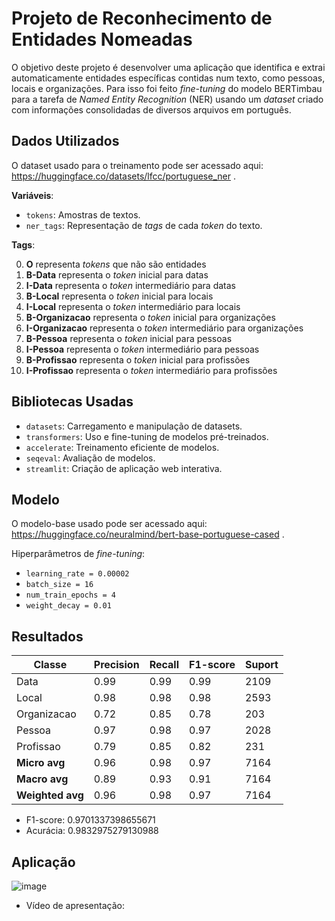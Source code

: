 # Projeto de Reconhecimento de Entidades Nomeadas
O objetivo deste projeto é desenvolver uma aplicação que identifica e extrai automaticamente entidades específicas contidas num texto, como pessoas, locais e organizações. Para isso foi feito *fine-tuning* do modelo BERTimbau para a tarefa de *Named Entity Recognition* (NER) usando um *dataset* criado com informações consolidadas de diversos arquivos em português.

## Dados Utilizados
O dataset usado para o treinamento pode ser acessado aqui: https://huggingface.co/datasets/lfcc/portuguese_ner .

**Variáveis**:
- `tokens`: Amostras de textos.
- `ner_tags`: Representação de *tags* de cada *token* do texto.

**Tags**:

0. **O** representa *tokens* que não são entidades
1. **B-Data** representa o *token* inicial para datas
2. **I-Data** representa o *token* intermediário para datas
3. **B-Local** representa o *token* inicial para locais
4. **I-Local** representa o *token* intermediário para locais
5. **B-Organizacao** representa o *token* inicial para organizações
6. **I-Organizacao** representa o *token* intermediário para organizações
7. **B-Pessoa** representa o *token* inicial para pessoas
8. **I-Pessoa** representa o *token* intermediário para pessoas
9. **B-Profissao** representa o *token* inicial para profissões
10. **I-Profissao** representa o *token* intermediário para profissões

## Bibliotecas Usadas
- `datasets`: Carregamento e manipulação de datasets.
- `transformers`: Uso e fine-tuning de modelos pré-treinados.
- `accelerate`: Treinamento eficiente de modelos.
- `seqeval`: Avaliação de modelos.
- `streamlit`: Criação de aplicação web interativa.

## Modelo
O modelo-base usado pode ser acessado aqui: https://huggingface.co/neuralmind/bert-base-portuguese-cased .

Hiperparâmetros de *fine-tuning*:
* `learning_rate = 0.00002`
* `batch_size = 16`
* `num_train_epochs = 4`
* `weight_decay = 0.01`

## Resultados
| Classe        | Precision | Recall | F1-score | Suport |
|---------------|-----------|--------|----------|---------|
| Data          | 0.99      | 0.99   | 0.99     | 2109    |
| Local         | 0.98      | 0.98   | 0.98     | 2593    |
| Organizacao   | 0.72      | 0.85   | 0.78     | 203     |
| Pessoa        | 0.97      | 0.98   | 0.97     | 2028    |
| Profissao     | 0.79      | 0.85   | 0.82     | 231     |
| **Micro avg** | 0.96      | 0.98   | 0.97     | 7164    |
| **Macro avg** | 0.89      | 0.93   | 0.91     | 7164    |
| **Weighted avg** | 0.96   | 0.98   | 0.97     | 7164    |

* F1-score: 0.9701337398655671
* Acurácia: 0.9832975279130988

## Aplicação
![image](https://github.com/user-attachments/assets/7ae8ec78-2e55-493e-ad08-f938b66b5447)

* Vídeo de apresentação: 
